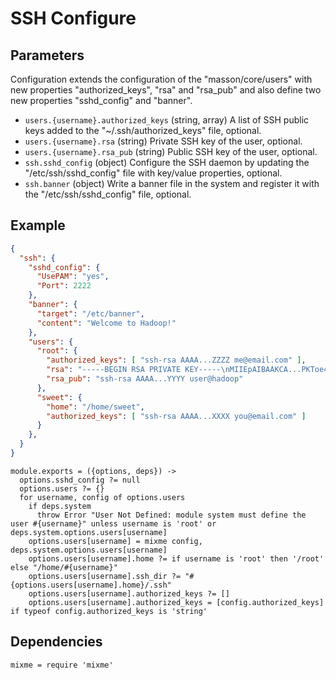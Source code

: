 
# SSH Configure

## Parameters

Configuration extends the configuration of the "masson/core/users" with
new properties "authorized\_keys", "rsa" and "rsa_pub" and also define
two new properties "sshd\_config" and "banner".

*   `users.{username}.authorized_keys` (string, array)
    A list of SSH public keys added to the "~/.ssh/authorized_keys" file, optional.
*   `users.{username}.rsa` (string)
    Private SSH key of the user, optional.
*   `users.{username}.rsa_pub` (string)
    Public SSH key of the user, optional.
*   `ssh.sshd_config` (object)
    Configure the SSH daemon by updating the "/etc/ssh/sshd_config" file with
    key/value properties, optional.
*   `ssh.banner` (object)
    Write a banner file in the system and register it with the "/etc/ssh/sshd_config" file, optional.

## Example

```json
{
  "ssh": {
    "sshd_config": {
      "UsePAM": "yes",
      "Port": 2222
    },
    "banner": {
      "target": "/etc/banner",
      "content": "Welcome to Hadoop!"
    },
    "users": {
      "root": {
        "authorized_keys": [ "ssh-rsa AAAA...ZZZZ me@email.com" ],
        "rsa": "-----BEGIN RSA PRIVATE KEY-----\nMIIEpAIBAAKCA...PKToe4z7C9BqMT7Og==\n-----END RSA PRIVATE KEY-----",
        "rsa_pub": "ssh-rsa AAAA...YYYY user@hadoop"
      },
      "sweet": {
        "home": "/home/sweet",
        "authorized_keys": [ "ssh-rsa AAAA...XXXX you@email.com" ]
      }
    },
  }
}
```

    module.exports = ({options, deps}) ->
      options.sshd_config ?= null
      options.users ?= {}
      for username, config of options.users
        if deps.system
          throw Error "User Not Defined: module system must define the user #{username}" unless username is 'root' or deps.system.options.users[username]
        options.users[username] = mixme config, deps.system.options.users[username]
        options.users[username].home ?= if username is 'root' then '/root' else "/home/#{username}"
        options.users[username].ssh_dir ?= "#{options.users[username].home}/.ssh"
        options.users[username].authorized_keys ?= []
        options.users[username].authorized_keys = [config.authorized_keys] if typeof config.authorized_keys is 'string'

## Dependencies

    mixme = require 'mixme'
